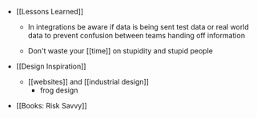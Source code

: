 - [[Lessons Learned]]
	 - In integrations be aware if data is being sent test data or real world data to prevent confusion between teams handing off information

	 - Don't waste your [[time]] on stupidity and stupid people

- [[Design Inspiration]]
	 - [[websites]] and [[industrial design]]
		 - frog design

- [[Books: Risk Savvy]]
